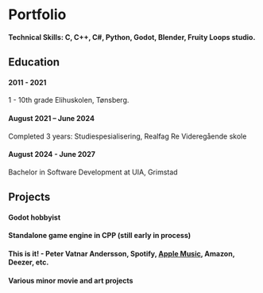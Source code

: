 # Portfolio

#### Technical Skills: C, C++, C#, Python, Godot, Blender, Fruity Loops studio.


## Education
#### 2011 - 2021
1 - 10th grade Elihuskolen, Tønsberg. 

#### August 2021 – June 2024  
Completed 3 years: Studiespesialisering, Realfag Re Videregående skole  

#### August 2024 - June 2027
Bachelor in Software Development at UIA, Grimstad


## Projects
#### Godot hobbyist
#### Standalone game engine in CPP (still early in process)
#### This is it! - Peter Vatnar Andersson, Spotify, [Apple Music](https://music.apple.com/in/album/this-is-it-single/1699318098), Amazon, Deezer, etc. 
#### Various minor movie and art projects
